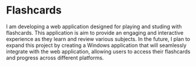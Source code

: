 # Flashcards
I am developing a web application designed for playing and studing with flashcards. This application is aim to provide an engaging and interactive experience as they learn and review various subjects.
In the future, I plan to expand this project by creating a Windows application that will seamlessly integrate with the web application, allowing users to access their flashcards and progress across different platforms.
